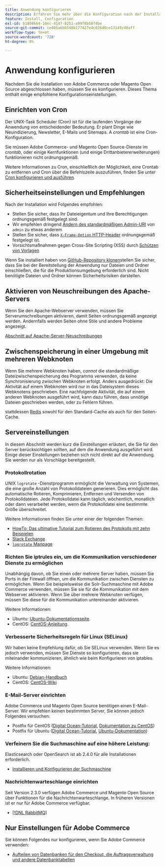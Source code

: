 ```yaml
---
title: Anwendung konfigurieren
description: Erfahren Sie mehr über die Konfiguration nach der Installation, die für Adobe Commerce und die Magento Open Source vor Ort erforderlich ist.
feature: Install, Configuration
exl-id: b1808664-10ec-4147-8251-a99f8b58f4be
source-git-commit: ce405a6bb548b177427e4c02640ce13149c48aff
workflow-type: tm+mt
source-wordcount: '728'
ht-degree: 0%

---
```


# Anwendung konfigurieren

Nachdem Sie die Installation von Adobe Commerce oder Magento Open Source abgeschlossen haben, müssen Sie es konfigurieren. Dieses Thema enthält einige empfohlene Konfigurationseinstellungen.

## Einrichten von Cron

Der UNIX-Task Scheduler (Cron) ist für die laufenden Vorgänge der Anwendung von entscheidender Bedeutung. Er plant Dinge wie Neuindizierung, Newsletter, E-Mails und Sitemaps. A *crontab* ist eine Cron-Konfiguration.

Sie müssen Adobe Commerce- und Magento Open Source-Dienste im *crontab*, oder einige Kernfunktionen (und einige Drittanbietererweiterungen) funktionieren nicht ordnungsgemäß.

Weitere Informationen zu Cron, einschließlich der Möglichkeit, eine Crontab zu entfernen und Cron über die Befehlszeile auszuführen, finden Sie unter [Cron konfigurieren und ausführen](../../configuration/cli/configure-cron-jobs.md).

## Sicherheitseinstellungen und Empfehlungen

Nach der Installation wird Folgendes empfohlen:

* Stellen Sie sicher, dass Ihr Dateieigentum und Ihre Berechtigungen ordnungsgemäß festgelegt sind.
* Wir empfehlen dringend [Ändern des standardmäßigen Admin-URI](../tutorials/admin-uri.md) von `admin` zu etwas anderem
* Stellen Sie sicher, dass [`X-Frame-Option` HTTP-Header](../../configuration/security/xframe-options.md) ordnungsgemäß festgelegt ist.
* Vorsichtsmaßnahmen gegen Cross-Site Scripting (XSS) durch [Schützen von Vorlagen](https://developer.adobe.com/commerce/php/development/security/cross-site-scripting/)

Wenn Sie installiert haben von [GitHub-Repository klonen](https://developer.adobe.com/commerce/contributor/guides/install/clone-repository/)stellen Sie sicher, dass Sie bei der Bereitstellung der Anwendung nur Dateien und Ordner einschließen, die für die Produktionsumgebung erforderlich sind. Nicht benötigte Dateien und Ordner können Sicherheitsrisiken darstellen.

## Aktivieren von Neuschreibungen des Apache-Servers

Wenn Sie den Apache-Webserver verwenden, müssen Sie Serverumschreibungen aktivieren, damit Seiten ordnungsgemäß angezeigt werden. Andernfalls werden Seiten ohne Stile und andere Probleme angezeigt.

[Abschnitt auf Apache-Server-Neuschreibungen](../prerequisites/web-server/apache.md#apache-rewrites-and-htaccess)

## Zwischenspeicherung in einer Umgebung mit mehreren Webknoten

Wenn Sie mehrere Webknoten haben, *cannot* die standardmäßige Dateizwischenspeicherung des Programms verwenden, da keine Synchronisierung zwischen Webknoten erfolgt. Anders ausgedrückt: Die Aktivität auf einem Webknoten wird nur in das Dateisystem dieses Webknotens geschrieben. Eine nachfolgende Aktivität, die auf einem anderen Webknoten ausgeführt wird, kann dazu führen, dass unnötige Dateien geschrieben werden, oder zu Fehlern führen.

stattdessen [Redis](../../configuration/cache/config-redis.md) sowohl für den Standard-Cache als auch für den Seiten-Cache.

## Servereinstellungen

In diesem Abschnitt werden kurz die Einstellungen erläutert, die Sie für den Server berücksichtigen sollten, auf dem die Anwendung ausgeführt wird. Einige dieser Einstellungen beziehen sich nicht direkt auf die Anwendung. Sie werden nur als Vorschläge bereitgestellt.

### Protokollrotation

UNIX `logrotate` -Dienstprogramm ermöglicht die Verwaltung von Systemen, die eine große Anzahl von Protokolldateien generieren. Dies ermöglicht das automatische Rotieren, Komprimieren, Entfernen und Versenden von Protokolldateien. Jede Protokolldatei kann täglich, wöchentlich, monatlich oder dann verarbeitet werden, wenn die Protokolldatei eine bestimmte Größe überschreitet.

Weitere Informationen finden Sie unter einer der folgenden Themen:

* [HowTo: Das ultimative Tutorial zum Rotieren des Protokolls mit zehn Beispielen](https://www.thegeekstuff.com/2010/07/logrotate-examples)
* [Stack Exchange](https://unix.stackexchange.com/questions/85662/how-to-properly-automatically-manually-rotate-log-files-for-production-rails-app)
* [`logrotate` Manpage](https://linuxconfig.org/logrotate-8-manual-page)

### Richten Sie iptrules ein, um die Kommunikation verschiedener Dienste zu ermöglichen

Unabhängig davon, ob Sie einen oder mehrere Server haben, müssen Sie Ports in der Firewall öffnen, um die Kommunikation zwischen Diensten zu ermöglichen. Wenn Sie beispielsweise die Solr-Suchmaschine mit Adobe Commerce verwenden, müssen Sie sie für die Kommunikation mit dem Webserver aktivieren. Wenn Sie über mehrere Webknoten verfügen, müssen Sie diese für die Kommunikation untereinander aktivieren.

Weitere Informationen:

* Ubuntu: [Ubuntu-Dokumentationsseite](https://help.ubuntu.com/community/IptablesHowTo).
* CentOS: [CentOS-Anleitung](https://wiki.centos.org/HowTos/Network/IPTables).

### Verbesserte Sicherheitsregeln für Linux (SELinux)

Wir haben keine Empfehlung dafür, ob Sie SELinux verwenden. Wenn Sie es jedoch verwenden, müssen Sie Dienste so konfigurieren, dass sie miteinander kommunizieren, ähnlich wie beim Konfigurieren von iptables.

Weitere Informationen:

* Ubuntu: [Debian-Handbuch](https://debian-handbook.info/browse/stable/sect.selinux.html)
* CentOS: [CentOS-Wiki](https://wiki.centos.org/HowTos/SELinux)

### E-Mail-Server einrichten

Adobe Commerce und Magento Open Source benötigen einen E-Mail-Server. Wir empfehlen keinen bestimmten Server, Sie können jedoch Folgendes versuchen:

* Postfix für CentOS ([Digital Ocean-Tutorial](https://www.digitalocean.com/community/tutorials/how-to-install-postfix-on-centos-6), [Dokumentation zu CentOS](https://www.centos.org))
* Postfix für Ubuntu ([Digital Ocean-Tutorial](https://www.digitalocean.com/community/tutorials/how-to-install-and-setup-postfix-on-ubuntu-14-04), [Ubuntu-Dokumentation](https://help.ubuntu.com/community/MailServer))

### Verfeinern Sie die Suchmaschine auf eine höhere Leistung:

Elasticsearch oder OpenSearch ist ab 2.4.0 für alle Installationen erforderlich.

* [Installieren und Konfigurieren der Suchmaschine](../../configuration/search/overview-search.md)

### Nachrichtenwarteschlange einrichten

Seit Version 2.3.0 verfügen Adobe Commerce und Magento Open Source über Funktionen für die Nachrichtenwarteschlange. In früheren Versionen ist er nur für Adobe Commerce verfügbar.

* [[!DNL RabbitMQ]](../../configuration/queues/message-queue-framework.md)

## Nur Einstellungen für Adobe Commerce

Sie können Folgendes nur konfigurieren, wenn Sie Adobe Commerce verwenden:

* [Aufteilen von Datenbanken für den Checkout, die Auftragsverwaltung und andere Datenbanktabellen](../../configuration/storage/multi-master.md)

